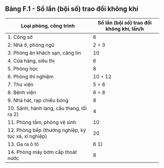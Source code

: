 ## Bảng F.1 - Số lần (bội số) trao đổi không khí

| Loại phòng, công trình                              | Số lần (bội số) trao đổi không khí, lần/h   |
|-----------------------------------------------------|---------------------------------------------|
| 1. Công sở                                          | 6                                           |
| 2. Nhà ở, phòng ngủ                                 | 2 ÷ 3                                       |
| 3. Phòng ăn khách sạn, căng tin                     | 10                                          |
| 4. Cửa hàng, siêu thị                               | 6                                           |
| 5. Phòng học                                        | 8                                           |
| 6. Phòng thí nghiệm                                 | 10 ÷ 12                                     |
| 7. Thư viện                                         | 5 ÷ 6                                       |
| 8. Bệnh viện                                        | 6 ÷ 8                                       |
| 9. Nhà hát, rạp chiếu bóng                          | 8                                           |
| 10. Sảnh, hành lang, cầu thang, lối ra 2)           | 4                                           |
| 11. Phòng tắm, phòng vệ sinh                        | 10                                          |
| 12. Phòng bếp (thương nghiệp, ký túc xá, xí nghiệp) | 20                                          |
| 13. Ga ra ô tô                                      | 6 1)                                        |
| 14. Phòng máy bơm cấp thoát nước                    | 8                                           |